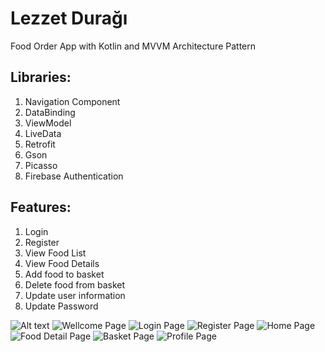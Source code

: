 # Lezzet Durağı
Food Order App with Kotlin and MVVM Architecture Pattern

## Libraries:
1. Navigation Component
2. DataBinding
3. ViewModel
4. LiveData
5. Retrofit
6. Gson
7. Picasso
8. Firebase Authentication

## Features:
1. Login
2. Register
3. View Food List
4. View Food Details
5. Add food to basket
6. Delete food from basket
7. Update user information
8. Update Password





<img
  src="https://user-images.githubusercontent.com/32110062/154846334-a3609da5-7db9-430f-9f49-0f4198c61401.png"
  alt="Alt text"
  title="Optional title"
  style="display: inline-block; margin: 0 auto; max-width: 300px">
![Wellcome Page](https://user-images.githubusercontent.com/32110062/154846334-a3609da5-7db9-430f-9f49-0f4198c61401.png)
![Login Page](https://user-images.githubusercontent.com/32110062/154846516-14db5e52-c47a-4476-9397-c0d54e3acfc4.png)
![Register Page](https://user-images.githubusercontent.com/32110062/154846531-e9d0f039-20a2-4a9d-86e0-c7a7ee51eff0.png)
![Home Page](https://user-images.githubusercontent.com/32110062/154846537-e312f247-68c1-40cd-a226-913c2e77b141.png)
![Food Detail Page](https://user-images.githubusercontent.com/32110062/154846555-653bee42-76b2-416f-b830-3325a690d0df.png)
![Basket Page](https://user-images.githubusercontent.com/32110062/154846569-eafae94c-cbcb-494c-a61d-3c4ca98b1c1c.png)
![Profile Page](https://user-images.githubusercontent.com/32110062/154846576-d40a2940-3d25-4495-b47c-f7663d4beaf2.png)






